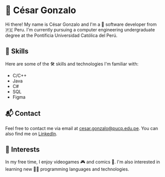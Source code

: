 # 👋 César Gonzalo

Hi there! My name is César Gonzalo and I'm a 🤖 software developer from 🇵🇪 Peru. I'm currently pursuing a computer engineering undergraduate degree at the Pontificia Universidad Católica del Perú.

## 🚀 Skills

Here are some of the 🛠️ skills and technologies I'm familiar with:

- C/C++
- Java
- C#
- SQL
- Figma

## 📬 Contact

Feel free to contact me via email at cesar.gonzalo@pucp.edu.pe. You can also find me on [LinkedIn](https://www.linkedin.com/in/c%C3%A9sar-gonzalo-chiong-492676254).

## 🎯 Interests

In my free time, I enjoy videogames 🎮 and comics 📖. I'm also interested in learning new 🧑‍💻 programming languages and technologies.

<!---
Cegoch/Cegoch is a ✨ special ✨ repository because its `README.md` (this file) appears on your GitHub profile.
You can click the Preview link to take a look at your changes.
--->
